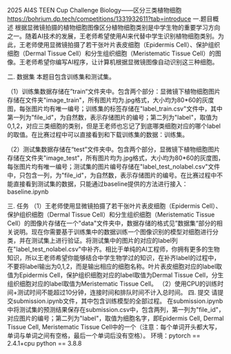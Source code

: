 2025 AI4S TEEN Cup Challenge Biology——区分三类植物细胞 https://bohrium.dp.tech/competitions/1331932611?tab=introduce
一.题目概述
根据显微镜拍摄的植物细胞图像区分植物细胞类别是中学生物的重要学习方向之一。随着AI技术的发展，王老师希望使用AI来代替中学生识别植物细胞类别。为此，王老师使用显微镜拍摄了若干张叶片表皮细胞（Epidermis Cell）、保护组织细胞（Dermal Tissue Cell）和分生组织细胞（Meristematic Tissue Cell）的图像。王老师希望你编写AI程序，让计算机根据显微镜图像自动识别这三种细胞。

二. 数据集
本题目包含训练集和测试集。

（1）训练集数据存储在”train“文件夹中。包含两个部分：显微镜下植物细胞图片存储在文件夹"image_train"，所有图片均为.jpg格式，大小均为80*60的灰度图，每张图片均有唯一编号；训练集的标签存储在"label_train.csv"文件中，其中第一列为"file_id"，为自然数，表示存储图片的编号；第二列为"label"，取值为0,1,2，对应三类细胞的类别，但是王老师也忘记了到底哪类细胞对应的哪个label的取值。在比赛过程中可以直接看到和下载训练集的数据：训练集。

（2）测试集数据存储在“test”文件夹中。包含两个部分，显微镜下植物细胞图片存储在文件夹"image_test"，所有图片均为.jpg格式，大小均为80*60的灰度图，每张图片均有唯一编号；测试集的图片编号存储在"label_test_nolabel.csv"文件中，只包含一列，为"file_id"，为自然数，表示存储图片的编号。在比赛过程中不能直接看到测试集的数据，只能通过baseline提供的方法进行接入：baseline.ipynb

三. 任务
（1）王老师使用显微镜拍摄了若干张叶片表皮细胞（Epidermis Cell）、保护组织细胞（Dermal Tissue Cell）和分生组织细胞（Meristematic Tissue Cell）的图像片存储在一个"data"文件夹中，数据存储的格式见”数据集“部分的相关说明。现在你需要基于训练集中的数据训练一个图像识别的模型对细胞进行分类，并在测试集上进行验证。将测试集中的图片的对应的label列在"label_test_nolabel.csv"中补齐。相比于单纯的AI工程师，你拥有更多的生物知识，所以王老师希望你能够结合中学生物学过的知识，在补齐label的过程中，不要将label输出为0,1,2，而是输出相应的细胞名称。叶片表皮细胞对应的label取值为Epidermis Cell，保护组织细胞对应的label取值为Dermal Tissue Cell，分生组织细胞对应的label取值为Meristematic Tissue Cell。
（2）使用CPU的训练时间+测试时间不能超过10分钟，连接时间和排队时间不计入总时间。
四. 提交
请提交submission.ipynb文件，其中包含训练模型的全部过程。
在submission.ipynb中将测试集的预测结果保存在submission.csv中，包含两列，第一列为"file_id"，对应图片的编号；第二列为"label"，取值为细胞名字，即Epidermis Cell, Dermal Tissue Cell, Meristematic Tissue Cell中的一个（注意：每个单词开头都大写，单词与单词之间有空格，最后一个单词后没有空格）。
环境：pytorch == 2.4.1+cpu
      python == 3.8.8
